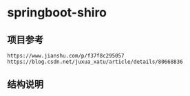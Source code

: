 # springboot-shiro

## 项目参考
    https://www.jianshu.com/p/f37f8c295057
    https://blog.csdn.net/juxua_xatu/article/details/80668836

## 结构说明
